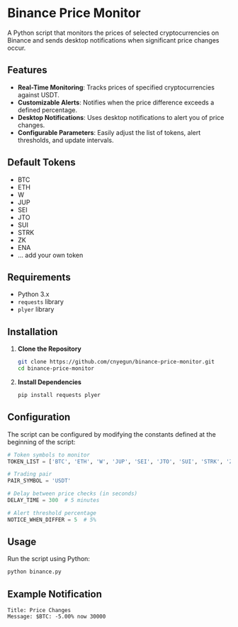 # Binance Price Monitor

A Python script that monitors the prices of selected cryptocurrencies on Binance and sends desktop notifications when significant price changes occur.

## Features

- **Real-Time Monitoring**: Tracks prices of specified cryptocurrencies against USDT.
- **Customizable Alerts**: Notifies when the price difference exceeds a defined percentage.
- **Desktop Notifications**: Uses desktop notifications to alert you of price changes.
- **Configurable Parameters**: Easily adjust the list of tokens, alert thresholds, and update intervals.

## Default Tokens

- BTC
- ETH
- W
- JUP
- SEI
- JTO
- SUI
- STRK
- ZK
- ENA
- ... add your own token

## Requirements

- Python 3.x
- `requests` library
- `plyer` library

## Installation

1. **Clone the Repository**
   ```bash
   git clone https://github.com/cnyegun/binance-price-monitor.git
   cd binance-price-monitor
   ```
2. **Install Dependencies**
   ```bash
   pip install requests plyer
   ```
## Configuration
The script can be configured by modifying the constants defined at the beginning of the script:
```python
# Token symbols to monitor
TOKEN_LIST = ['BTC', 'ETH', 'W', 'JUP', 'SEI', 'JTO', 'SUI', 'STRK', 'ZK', 'ENA']

# Trading pair
PAIR_SYMBOL = 'USDT'

# Delay between price checks (in seconds)
DELAY_TIME = 300  # 5 minutes

# Alert threshold percentage
NOTICE_WHEN_DIFFER = 5  # 5%
```
## Usage
Run the script using Python:
```bash
python binance.py
```
## Example Notification
```
Title: Price Changes
Message: $BTC: -5.00% now 30000
```

